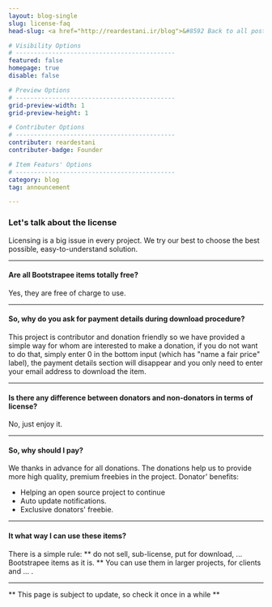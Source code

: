 ```yaml
---
layout: blog-single
slug: license-faq
head-slug: <a href="http://reardestani.ir/blog">&#8592 Back to all posts</a>

# Visibility Options
# --------------------------------------------
featured: false
homepage: true
disable: false

# Preview Options
# --------------------------------------------
grid-preview-width: 1
grid-preview-height: 1

# Contributer Options
# --------------------------------------------
contributer: reardestani
contributer-badge: Founder

# Item Featurs' Options
# --------------------------------------------
category: blog
tag: announcement

---
```

### Let's talk about the license 
Licensing is a big issue in every project. We try our best to choose the best possible, easy-to-understand solution.

---

#### Are all Bootstrapee items totally free?
Yes, they are free of charge to use. 

---

#### So, why do you ask for payment details during download procedure?
This project is contributor and donation friendly so we have provided a simple way for whom are interested to make a donation, if you do not want to do that, simply enter 0 in the bottom input (which has "name a fair price" label), the payment details section will disappear and you only need to enter your email address to download the item.

---

#### Is there any difference between donators and non-donators in terms of license?
No, just enjoy it.

---

#### So, why should I pay?
We thanks in advance for all donations. The donations help us to provide more high quality, premium freebies in the project. Donator' benefits:

+ Helping an open source project to continue
+ Auto update notifications.
+ Exclusive donators' freebie.

---

#### It what way I can use these items?
There is a simple rule: ** do not sell, sub-license, put for download, ... Bootstrapee items as it is. ** You can use them in larger projects, for clients and ... .

---

** This page is subject to update, so check it once in a while **